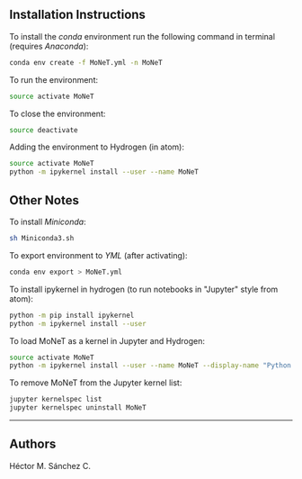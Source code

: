 
## Installation Instructions

To install the *conda* environment run the following command in terminal (requires _Anaconda_):

```bash
conda env create -f MoNeT.yml -n MoNeT
```

To run the environment:

```bash
source activate MoNeT
```

To close the environment:

```bash
source deactivate
```

Adding the environment to Hydrogen (in atom):

```bash
source activate MoNeT
python -m ipykernel install --user --name MoNeT
```

## Other Notes

To install *Miniconda*:

```bash
sh Miniconda3.sh
```

To export environment to *YML* (after activating):

```bash
conda env export > MoNeT.yml
```

To install ipykernel in hydrogen (to run notebooks in "Jupyter" style from atom):

```bash
python -m pip install ipykernel
python -m ipykernel install --user
```

To load MoNeT as a kernel in Jupyter and Hydrogen:

```bash
source activate MoNeT
python -m ipykernel install --user --name MoNeT --display-name "Python (MoNeT)"
```

To remove MoNeT from the Jupyter kernel list:

```bash
jupyter kernelspec list
jupyter kernelspec uninstall MoNeT
```

<hr>

## Authors

Héctor M. Sánchez C.
